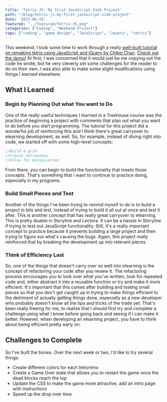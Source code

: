 ```yaml
---
title: 'Tetris JS: My first JavaScript Side Project'
path: "/blog/tetris-js-my-first-javascript-side-project"
date: '2015-06-29'
featured: "../featured/Tetris-JS.png"
categories: ["Coding", "Weekend Project"]
tags: ["coding", "game design", "JavaScript", "Jquery", "tetris"]
---
```


This weekend, I took some time to work through a really [well-built tutorial on remaking tetris using JavaScript and jQuery by Chikei Chan](https://chikeichan.wordpress.com/tag/tetris-js/). [Check out the demo!](http://knanthony.com/showcase/TetrisJS/old/index.html) At first, I was concerned that it would just be me copying out the code he wrote, but he very cleverly set some challenges for the reader to do on their own. I was also able to make some slight modifications using things I learned elsewhere.

## What I Learned

### Begin by Planning Out what You want to Do

One of the really useful techniques I learned in a Treehouse course was the practice of beginning a project with comments that plan out what you want to do before you start programming. The tutorial for this project did a wonderful job of reinforcing this and I think there's great carryover to elearning development, as well. So, for example, instead of diving right into code, we started off with some high-level concepts:

```javascript
//Build a grid
//Create tetronimos
//Allow for manipulation
```

From there, you can begin to build the functionality that meets those concepts. That's something that I want to continue to practice doing, especially in my programs.

### Build Small Pieces and Test

Another of the things I've been trying to remind myself to do is to build a project in bits and test, instead of trying to build it all out at once and test it after. This is another concept that has really great carryover to elearning. This is pretty doable in Storyline and Lectora. It can be a hassle in Storyline if trying to test out JavaScript functionality. Still, it's a really important concept to practice because it prevents building a large project and then trying to figure out what's causing the bugs. Again, this project really reinforced that by breaking the development up into relevant pieces.

### Think of Efficiency Last

So, one of the things that doesn't carry over so well into elearning is the concept of refactoring your code after you review it. The refactoring process encourages you to look over what you've written, look for repeated code and, either abstract it into a reusable function or try and make it more efficient. It's important that this comes after building and testing small pieces so that you don't get caught up in trying to make things efficient to the detriment of actually getting things done, especially as a new developer who probably doesn't know all the tips and tricks of the trade yet. That's been really freeing for me, to realize that I should first try and complete a challenge using what I know before going back and seeing if I can make it better. However, when developing an elearning project, you have to think about being efficient pretty early on.

## Challenges to Complete

So I've built the bones. Over the next week or two, I'd like to try several things:

*   Create different colors for each tetronimo
*   Create a Game Over state that allows you to restart the game once the dead blocks reach the top
*   Update the CSS to make the game more attractive, add an intro page with instructions
*   Speed up the drop over time
